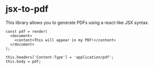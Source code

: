 # jsx-to-pdf

This library allows you to generate PDFs using a react-like JSX syntax.

```
const pdf = render(
  <document>
    <content>This will appear in my PDF!</content>
  </document>
);

this.headers['Content-Type'] = 'application/pdf';
this.body = pdf;
```
